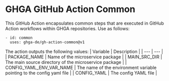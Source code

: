# GHGA GitHub Action Common

This GitHub Action encapsulates common steps that are executed in GitHub Action workflows within GHGA repositories. Use as follows:

```
- id: common
  uses: ghga-de/gh-action-common@v1
```

The action outputs the following values:
| Variable | Description |
| --- | --- |
| PACKAGE\_NAME | Name of the microservice package |
| MAIN\_SRC\_DIR | The main source directory of the microservice package |
| CONFIG\_YAML\_ENV\_VAR\_NAME | The name of the environment variable pointing to the config yaml file |
| CONFIG\_YAML | The config YAML file |
